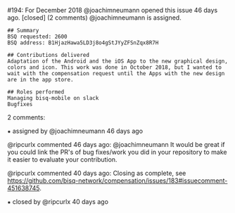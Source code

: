 #194: For December 2018
@joachimneumann opened this issue 46 days ago.  [closed] (2 comments)
@joachimneumann is assigned. 

    ## Summary
    BSQ requested: 2600
    BSQ address: B1HjazHawa5LD3j8o4gStJYyZFSnZqx8R7H
    
    ## Contributions delivered
    Adaptation of the Android and the iOS App to the new graphical design, colors and icon. This work was done in October 2018, but I wanted to wait with the compensation request until the Apps with the new design are in the app store.
    
    ## Roles performed
    Managing bisq-mobile on slack
    Bugfixes


2 comments:

⁕ assigned by @joachimneumann 46 days ago

@ripcurlx commented 46 days ago:
    @joachimneumann It would be great if you could link the PR's of bug fixes/work you did in your repository to make it easier to evaluate your contribution.


@ripcurlx commented 40 days ago:
    Closing as complete, see https://github.com/bisq-network/compensation/issues/183#issuecomment-451638745.


⁕ closed by @ripcurlx 40 days ago

